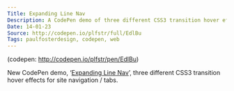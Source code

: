 ```yaml
---
Title: Expanding Line Nav
Description: A CodePen demo of three different CSS3 transition hover effects for site navigation / tabs.
Date: 14-01-23
Source: http://codepen.io/plfstr/full/EdlBu
Tags: paulfosterdesign, codepen, web
---
```

(codepen: http://codepen.io/plfstr/pen/EdlBu)

New CodePen demo, ‘[Expanding Line Nav](http://codepen.io/plfstr/full/EdlBu)’, three different CSS3 transition hover effects for site navigation / tabs.